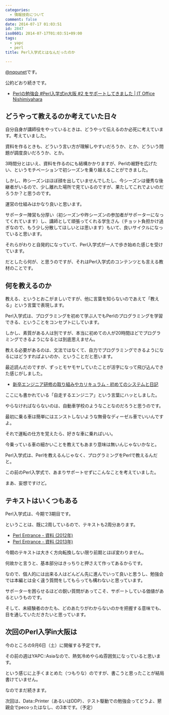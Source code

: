 ```yaml
---
categories:
  - 情報技術について
comment: false
date: 2014-07-17 01:03:51
id: 2847
iso8601: 2014-07-17T01:03:51+09:00
tags:
  - yapc
  - perl
title: Perl入学式とはなんだったのか

---
```


<p><a href="https://twitter.com/nqounet">@nqounet</a>です。</p>

<p>公約どおり続きです。</p>

<ul>
<li><a href="http://www.nishimiyahara.net/2014/07/14/233125">Perlの勉強会 #Perl入学式in大阪 #2 をサポートしてきました | IT Office Nishimiyahara</a></li>
</ul>



<h2>どうやって教えるのか考えていた日々</h2>

<p>自分自身が講師役をやっているときは、どうやって伝えるのか必死に考えています。考えていました。</p>

<p>資料を作るときも、どういう言い方が理解しやすいだろうか、とか、どういう問題が調度良いだろうか、とか。</p>

<p>3時間分とはいえ、資料を作るのにも結構かかりますが、Perlの裾野を広げたい、というモチベーションで初シーズンを乗り越えることができました。</p>

<p>しかし、昨シーズンはほぼ顔を出していませんでしたし、今シーズンは優秀な後継者がいるので、少し離れた場所で見ているのですが、果たしてこれでよいのだろうか？と思うのです。</p>

<p>運営の仕組みはかなり良いと思います。</p>

<p>サポーター陣営も分厚い（初シーズンや昨シーズンの参加者がサポーターになってくれています）し、講師として頑張ってくれる学生さん（チョット負担かけ過ぎなので、もう少し分散してほしいとは思います）もいて、良いサイクルになっていると思います。</p>

<p>それらがわりと自発的になっていて、Perl入学式が一人で歩き始めた感じを受けています。</p>

<p>だとしたら何が、と思うのですが、それはPerl入学式のコンテンツとも言える教材のことです。</p>

<h2>何を教えるのか</h2>

<p>教える、というとおこがましいですが、他に言葉を知らないのであえて「教える」という言葉で表現します。</p>

<p>Perl入学式は、プログラミングを初めて学ぶ人でもPerlのプログラミングを学習できる、ということをコンセプトにしています。</p>

<p>しかし、素質がある人は別ですが、本当に初めての人が20時間ほどでプログラミングできるようになるとは到底思えません。</p>

<p>教える必要があるのは、文法ではなくて、自力でプログラミングできるようになるにはどうすればよいのか、ということだと思います。</p>

<p>最近読んだのですが、ずっとモヤモヤしていたことが活字になって飛び込んできた感じがしました。</p>

<ul>
<li><a href="http://bosssato.hatenablog.com/entry/2014/06/18/090321">新卒エンジニア研修の取り組みやカリキュラム - 初めてのシステムと日記</a></li>
</ul>

<p>ここにも書かれている「自走するエンジニア」という言葉にハッとしました。</p>

<p>やらなければならないのは、自動車学校のようなことなのだろうと思うのです。</p>

<p>最初に乗る車は簡単にはエンストしないような無骨なディーゼル車でいいんですよ。</p>

<p>それで運転の仕方を覚えたら、好きな車に乗ればいい。</p>

<p>今乗っている車の細かいことを教えてもあまり意味は無いんじゃないかなと。</p>

<p>Perl入学式は、Perlを教えるんじゃなく、プログラミングをPerlで教えるんだと。</p>

<p>この前のPerl入学式で、あまりサポートせずにこんなことを考えていました。</p>

<p>まあ、妄想ですけど。</p>

<h2>テキストはいくつもある</h2>

<p>Perl入学式は、今期で3期目です。</p>

<p>ということは、既に2周しているので、テキストも2周分あります。</p>

<ul>
<li><a href="http://www.perl-entrance.org/2012/handout.html">Perl Entrance - 資料 (2012年)</a></li>
<li><a href="http://www.perl-entrance.org/2013/handout.html">Perl Entrance - 資料 (2013年)</a></li>
</ul>

<p>今期のテキストは大きく方向転換しない限り前期とほぼ変わりません。</p>

<p>何故かと言うと、基本部分はきっちりと押さえて作ってあるからです。</p>

<p>なので、個人的には出来る人はどんどん先に進んでいって良いと思うし、勉強会では本編とは全く違う質問をしてもらっても構わないと思っています。</p>

<p>サポーターを困らせるほどの鋭い質問があってこそ、サポートしている価値があるというものです。</p>

<p>そして、未経験者のかたも、どのあたりがわからないのかを把握する意味でも、目を通していただきたいと思っています。</p>

<h2>次回のPerl入学in大阪は</h2>

<p>今のところの9月6日（土）に開催する予定です。</p>

<p>その前の週はYAPC::Asiaなので、熱気冷めやらぬ雰囲気になっていると思います。</p>

<p>という感じに上手くまとめた（つもりな）のですが、書こうと思ったことが結局書けていません。</p>

<p>なのでまだ続きます。</p>

<p>次回は、Data::Printer（あるいはDDP）、テスト駆動での勉強会ってどうよ、懇親会でpecoったはなし、の3本です。（予定）</p>
    	
